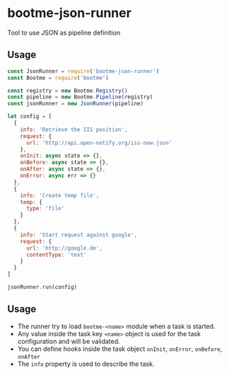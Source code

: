 # bootme-json-runner

Tool to use JSON as pipeline definition

## Usage

```js
const JsonRunner = require('bootme-json-runner')
const Bootme = require('bootme')

const registry = new Bootme.Registry()
const pipeline = new Bootme.Pipeline(registry)
const jsonRunner = new JsonRunner(pipeline)

let config = [
  {
    info: 'Retrieve the IIS position',
    request: {
      url: 'http://api.open-notify.org/iss-now.json'
    },
    onInit: async state => {},
    onBefore: async state => {},
    onAfter: async state => {},
    onError: async err => {}
  },
  {
    info: 'Create temp file',
    temp: {
      type: 'file'
    }
  },
  {
    info: 'Start request against google',
    request: {
      url: 'http://google.de',
      contentType: 'text'
    }
  }
]

jsonRunner.run(config)

```

## Usage

- The runner try to load `bootme-<name>` module when a task is started.
- Any value inside the task key `<name>` object is used for the task configuration and will be validated.
- You can define hooks inside the task object `onInit`, `onError`, `onBefore`, `onAfter`
- The `info` property is used to describe the task.

